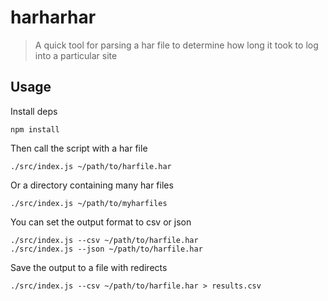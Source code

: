 harharhar
==============

> A quick tool for parsing a har file to determine how long it took to log into a particular site

Usage
-------------
Install deps

    npm install

Then call the script with a har file

    ./src/index.js ~/path/to/harfile.har

Or a directory containing many har files

    ./src/index.js ~/path/to/myharfiles

You can set the output format to csv or json

    ./src/index.js --csv ~/path/to/harfile.har
    ./src/index.js --json ~/path/to/harfile.har

Save the output to a file with redirects

    ./src/index.js --csv ~/path/to/harfile.har > results.csv
